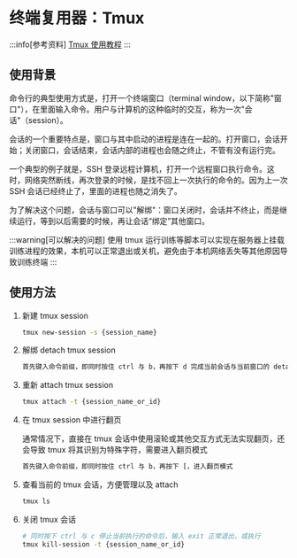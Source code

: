 # 终端复用器：Tmux

:::info[参考资料]
[Tmux 使用教程](https://www.ruanyifeng.com/blog/2019/10/tmux.html)
:::

## 使用背景

命令行的典型使用方式是，打开一个终端窗口（terminal window，以下简称"窗口"），在里面输入命令。用户与计算机的这种临时的交互，称为一次"会话"（session）。

会话的一个重要特点是，窗口与其中启动的进程是连在一起的。打开窗口，会话开始；关闭窗口，会话结束，会话内部的进程也会随之终止，不管有没有运行完。

一个典型的例子就是，SSH 登录远程计算机，打开一个远程窗口执行命令。这时，网络突然断线，再次登录的时候，是找不回上一次执行的命令的。因为上一次 SSH 会话已经终止了，里面的进程也随之消失了。

为了解决这个问题，会话与窗口可以"解绑"：窗口关闭时，会话并不终止，而是继续运行，等到以后需要的时候，再让会话“绑定”其他窗口。

:::warning[可以解决的问题]
使用 tmux 运行训练等脚本可以实现在服务器上挂载训练进程的效果，本机可以正常退出或关机，避免由于本机网络丢失等其他原因导致训练终端
:::

## 使用方法

1. 新建 tmux session
   
   ```sh
   tmux new-session -s {session_name}
   ```

2. 解绑 detach tmux session
   
   ```sh
   首先键入命令前缀，即同时按住 ctrl 与 b，再按下 d 完成当前会话与当前窗口的 detach
   ```

3. 重新 attach tmux session 
   
   ```sh
   tmux attach -t {session_name_or_id}
   ```

4. 在 tmux session 中进行翻页
   
   通常情况下，直接在 tmux 会话中使用滚轮或其他交互方式无法实现翻页，还会导致 tmux 将其识别为特殊字符，需要进入翻页模式

   ```sh
   首先键入命令前缀，即同时按住 ctrl 与 b，再按下 [，进入翻页模式
   ```

5. 查看当前的 tmux 会话，方便管理以及 attach
   
   ```sh
   tmux ls
   ```

6. 关闭 tmux 会话
   
   ```sh
   # 同时按下 ctrl 与 c 停止当前执行的命令后，输入 exit 正常退出，或执行
   tmux kill-session -t {session_name_or_id}
   ```
